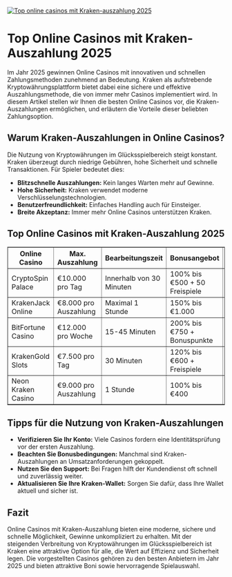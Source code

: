 [![Top online casinos mit Kraken-auszahlung 2025](https://123-caf.pages.dev/gitsignup.png)](https://vrmoo.ru/Bt82HjjY)

<h1>Top Online Casinos mit Kraken-Auszahlung 2025</h1> <p>Im Jahr 2025 gewinnen Online Casinos mit innovativen und schnellen Zahlungsmethoden zunehmend an Bedeutung. Kraken als aufstrebende Kryptowährungsplattform bietet dabei eine sichere und effektive Auszahlungsmethode, die von immer mehr Casinos implementiert wird. In diesem Artikel stellen wir Ihnen die besten Online Casinos vor, die Kraken-Auszahlungen ermöglichen, und erläutern die Vorteile dieser beliebten Zahlungsoption.</p>  <h2>Warum Kraken-Auszahlungen in Online Casinos?</h2> <p>Die Nutzung von Kryptowährungen im Glücksspielbereich steigt konstant. Kraken überzeugt durch niedrige Gebühren, hohe Sicherheit und schnelle Transaktionen. Für Spieler bedeutet dies:</p> <ul>   <li><strong>Blitzschnelle Auszahlungen:</strong> Kein langes Warten mehr auf Gewinne.</li>   <li><strong>Hohe Sicherheit:</strong> Kraken verwendet moderne Verschlüsselungstechnologien.</li>   <li><strong>Benutzerfreundlichkeit:</strong> Einfaches Handling auch für Einsteiger.</li>   <li><strong>Breite Akzeptanz:</strong> Immer mehr Online Casinos unterstützen Kraken.</li> </ul>  <h2>Top Online Casinos mit Kraken-Auszahlung 2025</h2> <table border="1" cellpadding="10" cellspacing="0">   <thead>     <tr>       <th>Online Casino</th>       <th>Max. Auszahlung</th>       <th>Bearbeitungszeit</th>       <th>Bonusangebot</th>       <th>Kundenbewertung</th>     </tr>   </thead>   <tbody>     <tr>       <td>CryptoSpin Palace</td>       <td>€10.000 pro Tag</td>       <td>Innerhalb von 30 Minuten</td>       <td>100% bis €500 + 50 Freispiele</td>       <td>4,7/5</td>     </tr>     <tr>       <td>KrakenJack Online</td>       <td>€8.000 pro Auszahlung</td>       <td>Maximal 1 Stunde</td>       <td>150% bis €1.000</td>       <td>4,5/5</td>     </tr>     <tr>       <td>BitFortune Casino</td>       <td>€12.000 pro Woche</td>       <td>15-45 Minuten</td>       <td>200% bis €750 + Bonuspunkte</td>       <td>4,8/5</td>     </tr>     <tr>       <td>KrakenGold Slots</td>       <td>€7.500 pro Tag</td>       <td>30 Minuten</td>       <td>120% bis €600 + Freispiele</td>       <td>4,6/5</td>     </tr>     <tr>       <td>Neon Kraken Casino</td>       <td>€9.000 pro Auszahlung</td>       <td>1 Stunde</td>       <td>100% bis €400</td>       <td>4,4/5</td>     </tr>   </tbody> </table>  <h2>Tipps für die Nutzung von Kraken-Auszahlungen</h2> <ul>   <li><strong>Verifizieren Sie Ihr Konto:</strong> Viele Casinos fordern eine Identitätsprüfung vor der ersten Auszahlung.</li>   <li><strong>Beachten Sie Bonusbedingungen:</strong> Manchmal sind Kraken-Auszahlungen an Umsatzanforderungen gekoppelt.</li>   <li><strong>Nutzen Sie den Support:</strong> Bei Fragen hilft der Kundendienst oft schnell und zuverlässig weiter.</li>   <li><strong>Aktualisieren Sie Ihre Kraken-Wallet:</strong> Sorgen Sie dafür, dass Ihre Wallet aktuell und sicher ist.</li> </ul>  <h2>Fazit</h2> <p>Online Casinos mit Kraken-Auszahlung bieten eine moderne, sichere und schnelle Möglichkeit, Gewinne unkompliziert zu erhalten. Mit der steigenden Verbreitung von Kryptowährungen im Glücksspielbereich ist Kraken eine attraktive Option für alle, die Wert auf Effizienz und Sicherheit legen. Die vorgestellten Casinos gehören zu den besten Anbietern im Jahr 2025 und bieten attraktive Boni sowie hervorragende Spielauswahl.</p>